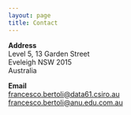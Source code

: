 ```yaml
---
layout: page
title: Contact
---
```


**Address**  
Level 5, 13 Garden Street  
Eveleigh NSW 2015  
Australia
  
  
**Email**  
francesco.bertoli@data61.csiro.au  
francesco.bertoli@anu.edu.com.au

